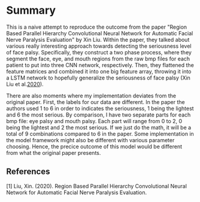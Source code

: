 # Summary

This is a naive attempt to reproduce the outcome from the paper "Region Based Parallel Hierarchy Convolutional Neural Network for Automatic Facial Nerve Paralysis Evaluation" by Xin Liu. Within the paper, they talked about various really interesting approach towards detecting the seriousness level of face palsy. Specifically, they construct a two phase process, where they segment the face, eye, and mouth regions from the raw bmp files for each patient to put into three CNN network, respectively. Then, they flattened the feature matrices and combined it into one big feature array, throwing it into a LSTM network to hopefully generalize the seriousness of face palsy (Xin Liu et al.[2020](https://ieeexplore.ieee.org/document/9186079)).

There are also moments where my implementation deviates from the original paper. First, the labels for our data are different. In the paper the authors used 1 to 6 in order to indicates the seriousness, 1 being the lightest and 6 the most serious. By comparison, I have two separate parts for each bmp file: eye palsy and mouth palsy. Each part will range from 0 to 2, 0 being the lightest and 2 the most serious. If we just do the math, it will be a total of 9 combinations compared to 6 in the paper. Some implementation in the model framework might also be different with various parameter choosing. Hence, the precice outcome of this model would be different from what the original paper presents. 

## References
<a id="1">[1]</a> 
Liu, Xin. (2020). Region Based Parallel Hierarchy Convolutional
Neural Network for Automatic Facial Nerve Paralysis Evaluation.